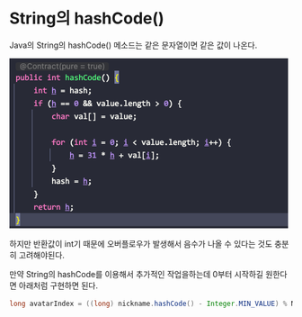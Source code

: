 # String의 hashCode()

Java의 String의 hashCode() 메소드는 같은 문자열이면 같은 값이 나온다.

![String%E1%84%8B%E1%85%B4%20hashCode()%20771c0d1cbcec47c69affff413a5fa326/Untitled.png](assets/Untitled-4550109.png)

하지만 반환값이 int기 때문에 오버플로우가 발생해서 음수가 나올 수 있다는 것도 충분히 고려해야된다.

만약 String의 hashCode를 이용해서 추가적인 작업을하는데 0부터 시작하길 원한다면 아래처럼 구현하면 된다.

```java
long avatarIndex = ((long) nickname.hashCode() - Integer.MIN_VALUE) % NUMBER_OF_AVATAR;
```